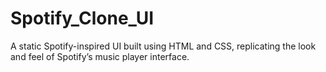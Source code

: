 # Spotify_Clone_UI
A static Spotify-inspired UI built using HTML and CSS, replicating the look and feel of Spotify’s music player interface.

